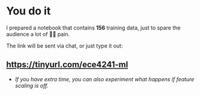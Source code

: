 # <twemoji-man-technologist /><twemoji-woman-technologist /> You do it

<div></div>

I prepared a notebook that contains **156** <twemoji-double-exclamation-mark />
training data, just to spare the audience a lot of 🖖<twemoji-keyboard />🖖
pain.


The link will be sent via chat, or just <twemoji-keyboard /> <twemoji-keyboard />
type it out:

## https://tinyurl.com/ece4241-ml

<Countdown class="text-orange-500 mt-16" />

<div class="mt-8"></div>

- _If you have extra time, you can also experiment what happens if feature scaling is off._